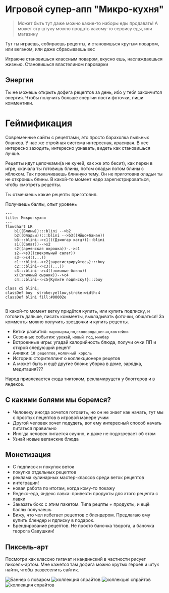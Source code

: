# Игровой супер-апп "Микро-кухня"

>Может быть тут даже можно какие-то наборы еды продавать! А может эту штуку можно продать какому-то сервису еды, или магазину

Тут ты играешь, собираешь рецепты, и становишься крутым поваром, или веганом, или даже сбрасываешь вес

Играюче становишься классным поваром, вкусно ешь, наслаждаешься жизнью. Становишься властелином пароварки

## Энергия

Ты не можешь открыть дофига рецептов за день, ибо у тебя закончится энергия. Чтобы получить больше энергии пости фоточки, пиши комментики. 

# Геймификация

Современные сайты с рецептами, это просто барахолка пыльных бланков. У нас же стройная система интересная, красивая. В нее интересно заходить, интересно узнавать, видеть как становишься лучше.

Рецепты идут цепочками(а не кучей, как же это бесит), как перки в игре, скачала ты готовишь блины, потом оладьи потом блины с яблоком. Так прокачиваешь блинную тему. Он не приготовив оладьи ты не откроишь блины. В какой-то момент надо зарегистрироваться, чтобы смотреть рецепты. 

Ты отмечаешь какие рецепты приготовил. 

Получаешь баллы, опыт уровень

```mermaid
---
title: Микро-кухня
---
flowchart LR
    b1((Блины)):::blini -->b2
    b2((Оладьи)):::blini -->b3((Яйцо+банан))
    b3:::blini-->c1(((Дзингар хатц)))::blini
    s1((Салат))-->s2
    s2((армянская окрошка))-.->c1
    s2-->s3((свекольный салат))
    s3-->s4((...))
    c1:::blini-->c2{зарегистрируйтесь}:::buy
    c2:::blini-->c3((...))
    c3:::blini-->c4((эпичные блины))
    x((эпичный сырник))-->c4
    c4:::blini-->c5{Купите подписку!}:::buy

class c5 blini;
classDef buy  stroke:yellow,stroke-width:4
classDef blini fill:#00002e


```

В какой-то момент ветку придётся купить, или купить подписку, и готовить дальше, писать комменты, выкладывать фоточки, общаться! За комменты можно получить звездочки и купить рецепты.

+ Ветки развития: `пароварка`,`пп`,`сковорода`,`веган`,`коктейли`
+ Сезонные события: `урожай`, `новый год`, `минбар`
+ Встроенные игры: угадай калорийность блюда, получи очки ПП и открой следующий рецепт
+ Ачивки: `10 рецептов`, `молочный король`
+ История: сторителлинг о коллекционере рецетов
+ А может быть и ещё другие блоки: уборка в доме, зарядка, медитация???

Народ привлекается сюда тиктоком, рекламируцетя у блоггеров и в яндексе. 

## С какими болями мы боремся?

+ Человеку иногда хочется готовить, но он не знает как начать, тут мы с простых пецептов в игровой манере учим
+ Другой человек хочет подудеть, вот ему интересный способ начать питаться правильно
+ Иногда человек питается скучно, и даже не подозревает об этом
+ Узнай новые веганские блюда

## Монетизация

+ С подписок и покупок веток
+ покупка отдельных рецептов
+ реклама кулинарных мастер-классов среди веток рецептов
+ интеграции!
+ новая работа по итогам, когда кому-то покажу
+ Яндекс-еда, яндекс лавка: привезти продукты для этого рецепта с лавки
+ Заказать бокс с этим пакетом. Типа рецпты + продукты, и ещё баллы получаешь
+ Вижу, что чел избегает рецептов с блендером. Предлагаю ему купить блендер и пдписку в подарок.
+ Брендирование рецептов. Не просто баночка творога, а баночка творога Савушкин!

## Пиксель-арт

Посмотри как классно гигачат и кандинский в частности рисует пиксель-артом. Мне кажется там дофига можно крутых героев и штук найти, чтобы развеселить сайтик.

![Баннер с поваром](./assets/gigachat-banner.jpg "пиксель-повар")
![коллекция спрайтов](./assets/gigachat-sprites-1.jpg "спрайты персонажей")
![коллекция спрайтов](./assets/gigachat-sprites-2.jpg "спрайты персонажей")
![коллекция спрайтов](./assets/gigachat-sprites-3.jpg "спрайты персонажей")